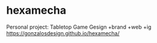 # hexamecha
Personal project:
Tabletop Game Gesign
+brand
+web
+ig
https://gonzalosdesign.github.io/hexamecha/
